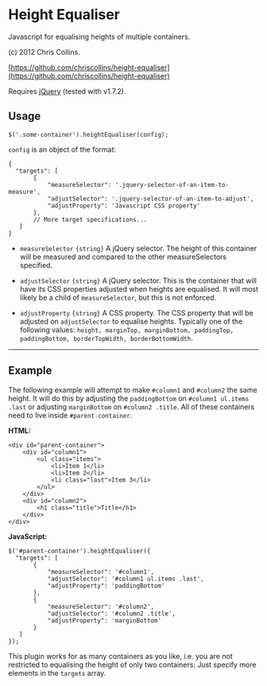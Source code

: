 Height Equaliser
================

Javascript for equalising heights of multiple containers.

(c) 2012 Chris Collins.

[https://github.com/chriscollins/height-equaliser](https://github.com/chriscollins/height-equaliser)

Requires [jQuery](http://jquery.com) (tested with v1.7.2).

Usage
-----

`$('.some-container').heightEqualiser(config);`

`config` is an object of the format:

    {
      "targets": [
           {
               "measureSelector": '.jquery-selector-of-an-item-to-measure',
               "adjustSelector": '.jquery-selector-of-an-item-to-adjust',
               "adjustProperty": 'Javascript CSS property'
           },
           // More target specifications...
       ]
    }

* `measureSelector` `{string}` A jQuery selector.  The height of this container will be measured and compared to the other measureSelectors specified.

* `adjustSelector` `{string}` A jQuery selector.  This is the container that will have its CSS properties adjusted when heights are equalised.  It will most likely be a child of `measureSelector`, but this is not enforced.

* `adjustProperty` `{string}` A CSS property.  The CSS property that will be adjusted on `adjustSelector` to equalise heights.  Typically one of the following values: `height, marginTop, marginBottom, paddingTop, paddingBottom, borderTopWidth, borderBottomWidth`.

------------------------------------

Example
-------

The following example will attempt to make `#column1` and `#column2` the same height.  It will do this by adjusting the `paddingBottom` on `#column1 ul.items .last` or adjusting `marginBottom` on `#column2 .title`.  All of these containers need to live inside `#parent-container`.

__HTML:__

    <div id="parent-container">
        <div id="column1">
            <ul class="items">
                <li>Item 1</li>
                <li>Item 2</li>
                <li class="last">Item 3</li>
            </ul>
        </div>
        <div id="column2">
            <h1 class="title">Title</h1>
        </div>
    </div>

__JavaScript:__

    $('#parent-container').heightEqualiser({
      "targets": [
           {
               "measureSelector": '#column1',
               "adjustSelector": '#column1 ul.items .last',
               "adjustProperty": 'paddingBottom'
           },
           {
               "measureSelector": '#column2',
               "adjustSelector": '#column2 .title',
               "adjustProperty": 'marginBottom'
           }
       ]
    });

This plugin works for as many containers as you like, i.e. you are not restricted to equalising the height of only two containers: Just specify more elements in the `targets` array.
